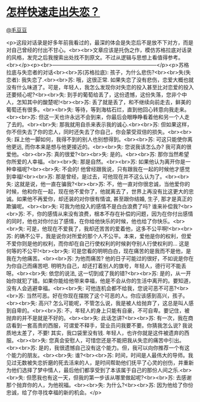 
#  [怎样快速走出失恋？](https://zhihu.com/questions/19833746)



[@毛豆豆](https://zhihu.com/people/5c387713890c99ea2c59f5f1ae0e0eeb)

&lt;p&gt;这段对话录是好多年前我看过的，最深的体会是失恋后不是放不下对方，而是对自己曾经的付出不甘心。&lt;br&gt;&lt;br&gt;文章应该是托伪之作，模仿苏格拉底对话录的风格，发完之后我搜索出处找不到原文。不过从逻辑与思想上看值得参考。&lt;br&gt;&lt;/p&gt;&lt;p&gt;&lt;br&gt;————————————————————&lt;/p&gt;&lt;p&gt;苏格拉底与失恋者的对话&lt;br&gt;&lt;br&gt;苏(苏格拉底): 孩子，为什么悲伤?&lt;br&gt;&lt;br&gt;失(失恋者): 我失恋了.&lt;br&gt;&lt;br&gt;苏: 哦，这很正常. 如果失恋了没有悲伤，恋爱大概也就没有什么味道了。可是，年轻人，我怎么发现你对失恋的投入甚至比对恋爱的投入还要倾心呢?&lt;br&gt;&lt;br&gt;失: 到手的葡萄给丢了，这份遗憾，这份失落，您非个中人，怎知其中的酸楚呢!&lt;br&gt;&lt;br&gt;苏: 丢了就是丢了，和不继续向前走去，鲜美的葡萄还有很多。&lt;br&gt;&lt;br&gt;失: 等待，等到海枯石烂，直到他回心转意向我走来。&lt;br&gt;&lt;br&gt;苏: 但这一天也许永远不会到来，你最后会眼睁睁看着他和另一个人走了去的。&lt;br&gt;&lt;br&gt;失: 那我就用自杀来表示我的诚心.&lt;br&gt;&lt;br&gt;苏: 但如果这样，你不但失去了你的恋人，同时还失去了你自己，你会蒙受双倍的损失。&lt;br&gt;&lt;br&gt;失: 踩上他一脚如何，我得不到的别人也别想得到。&lt;br&gt;&lt;br&gt;苏: 可这只能使你离他更远, 而你本来是想与他更接近的。&lt;br&gt;&lt;br&gt;失: 您说我该怎么办? 我可真的很爱他。&lt;br&gt;&lt;br&gt;苏: 真的很爱?&lt;br&gt;&lt;br&gt;失: 是的。&lt;br&gt;&lt;br&gt;苏: 那你当然希望你所爱的人幸福。&lt;br&gt;&lt;br&gt;失: 那是自然。&lt;br&gt;&lt;br&gt;苏: 如果他认为离开你是一种幸福呢?&lt;br&gt;&lt;br&gt;失: 不会的! 他曾经跟我说，只有跟我在一起的时候他才感觉到幸福!&lt;br&gt;&lt;br&gt;苏: 那是曾经，是过去，可他现在并不这么认为了。&lt;br&gt;&lt;br&gt;失: 这就是说，他一直在骗我?&lt;br&gt;&lt;br&gt;苏: 不，他一直对你很忠诚，当他爱你的时候，他和你在一起，现在他不爱你了，他就离去了，世界上再没有比这更大的忠诚。如果他不再爱你，却还装的对你很有情谊, 甚至跟你结婚, 生子, 那才是真正的欺骗呢。&lt;br&gt;&lt;br&gt;失: 可我为他投入的感情不是白白浪费了吗? 谁来补偿我?&lt;br&gt;&lt;br&gt;苏: 不，你的感情从来没有浪费，根本不存在补偿的问题，因为在你付出感情的同时，他也对你付出了感情，在你给他快乐的时候，他也给了你快乐。&lt;br&gt;&lt;br&gt;失: 可是，他现在不爱我了，我却还苦苦的爱着他，这多不公平啊!&lt;br&gt;&lt;br&gt;苏: 的确不公平，我是说你对所爱的那个人不公平。本来，爱他是你的权利，但爱不爱你则是他的权利，而你却在自己行使权利的时候剥夺别人行使权利的... 这是何等的不公平!&lt;br&gt;&lt;br&gt;失: 可是您看的明明白白，现在痛苦的是我而不是他，是我在为他痛苦。&lt;br&gt;&lt;br&gt;苏: 为他而痛苦? 他的日子可能过的很好，不如说是你在为你自己而痛苦吧. 明明为自己，却还打着别人的旗号，年轻人，德行可不能丢呀。&lt;br&gt;&lt;br&gt;失: 依您的说法, 这一切到成了我的错?&lt;br&gt;&lt;br&gt;苏: 是的，从一开始你就犯了错。如果你能给他带来幸福，他是不会从你的生活中离开的。要知道，没有人会逃避幸福。&lt;br&gt;&lt;br&gt;失: 可他连机会都不给我，您说可恶不可恶?&lt;br&gt;&lt;br&gt;苏: 当然可恶。好在你现在摆脱了这个可恶的人。你应该感到高兴，孩子。&lt;br&gt;&lt;br&gt;失: 高兴? 怎么可能呢，不管怎么说，我是被人给抛弃了，这总是叫人感到自卑的。&lt;br&gt;&lt;br&gt;苏: 不，年轻人的身上只能有自豪，不可自卑。要记住，被抛弃的并不是就是不好的。&lt;br&gt;&lt;br&gt;失: 此话怎讲?&lt;br&gt;&lt;br&gt;苏: 有一次，我在商店看到一套高贵的西服，可谓爱不释手，营业员问我要不要。你猜我怎么说? 我说质地太差了，不要! 其实，我口袋里没有钱. 年轻人，也许你就是这件被遗弃的西服。&lt;br&gt;&lt;br&gt;失: 您真会安慰人，可惜您还是不能把我从失恋的痛苦中引出。&lt;br&gt;&lt;br&gt;苏: 是的，我很遗憾自己没有这个能力。但，我可以向你推荐一个有这个能力的朋友。&lt;br&gt;&lt;br&gt;失: 谁?&lt;br&gt;&lt;br&gt;苏: 时间，时间是人最伟大的导师。我见过无数被失恋折磨的死去活来的人，是时间帮助他们抚平了心灵的创伤，并重新为他们选择了梦中情人，最后他们都享受到了本该属于自己的那份人间之乐.&lt;br&gt;&lt;br&gt;失: 但愿我也有这一天，但我的第一步该从哪里做起呢?&lt;br&gt;&lt;br&gt;苏: 去感谢那个抛弃你的人，为他祝福。&lt;br&gt;&lt;br&gt;失: 为什么?&lt;br&gt;&lt;br&gt;苏: 因为他给了你份忠诚，给了你寻找幸福的新的机会。&lt;/p&gt;